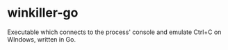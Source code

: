 # winkiller-go
Executable which connects to the process' console and emulate Ctrl+C on WIndows, written in Go.
